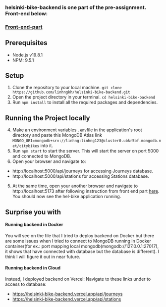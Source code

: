 ### helsinki-bike-backend is one part of the pre-assignment. Front-end below: 
### [Front-end-part](https://github.com/linhngkh/helsinki-bike-frontend)

## Prerequisites
* Node.js v19.8.1
* NPM: 9.5.1
## Setup
1. Clone the repository to your local machine. ``git clone https://github.com/linhngkh/helsinki-bike-backend.git``
2. Open the project directory in your terminal.
``cd helsinki-bike-backend``
3. Run ``npm install`` to install all the required packages and dependencies.
## Running the Project locally
4. Make an environment variables ``.env``file in the application's root directory and paste this MongoDB Atlas link ``MONGO_URI=mongodb+srv://linhng:linhng123@cluster0.ubkr5bf.mongodb.net/citybikes`` into it. 
2. Run ``npm start`` to start the server. This will start the server on port 5000 and connected to MongoDB. 
3. Open your browser and navigate to: 
* http://localhost:5000/api/journeys for accessing Journeys database. 
* http://localhost:5000/api/stations for accessing Stations database.
5. At the same time, open your another browser and navigate to http://localhost:5173 after following instruction from front end part [here](https://github.com/linhngkh/helsinki-bike-frontend). You should now see the hel-bike application running.
## Surprise you with
#### Running backend in Docker 
You will see on the file that I tried to deploy backend on Docker but there are some issues when I tried to connect to MongoDB running in Docker container(for ex.: port mapping local mongodb(mongodb://127.0.0.1:27017), it shows that  have connected with database but the database is different). I think I will figure it out in near future. 
#### Running backend in Cloud
Instead, I deployed backend on Vercel:
Navigate to these links under to access to database: 
 * https://helsinki-bike-backend.vercel.app/api/journeys
 * https://helsinki-bike-backend.vercel.app/api/stations

